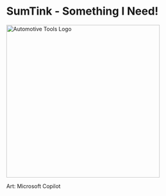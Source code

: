 # SumTink - Something I Need! 
<img src="https://github.com/user-attachments/assets/bfec6535-36de-49de-8787-732b97a7a69d" alt="Automotive Tools Logo" width="400" />



Art: Microsoft Copilot
